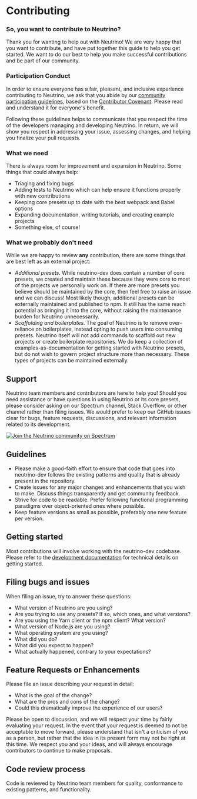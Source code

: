 # Contributing

### So, you want to contribute to Neutrino?

Thank you for wanting to help out with Neutrino! We are very happy that you want to contribute, and have put together
this guide to help you get started. We want to do our best to help you make successful contributions and be part of our
community.

### Participation Conduct

In order to ensure everyone has a fair, pleasant, and inclusive experience contributing to Neutrino, we ask that you
abide by our [community participation guidelines](./code-of-conduct.md), based on the
[Contributor Covenant](http://contributor-covenant.org/). Please read and understand it for everyone's benefit.

Following these guidelines helps to communicate that you respect the time of the developers managing
and developing Neutrino. In return, we will show you respect in addressing your issue, assessing changes,
and helping you finalize your pull requests.

### What we need

There is always room for improvement and expansion in Neutrino. Some things that could always help:

- Triaging and fixing bugs
- Adding tests to Neutrino which can help ensure it functions properly with new contributions
- Keeping core presets up to date with the best webpack and Babel options
- Expanding documentation, writing tutorials, and creating example projects
- Something else, of course!

### What we probably don't need

While we are happy to review **any** contribution, there are some things that are best left as an external project:

- _Additional presets_. While neutrino-dev does contain a number of core presets, we created and maintain these because
they were core to most of the projects we personally work on. If there are more presets you believe should be maintained
by the core, then feel free to raise an issue and we can discuss! Most likely though, additional presets can be
externally maintained and published to npm. It still has the same reach potential as bringing it into the core, without
raising the maintenance burden for Neutrino unnecessarily.
- _Scaffolding and boilerplates._ The goal of Neutrino is to remove over-reliance on boilerplates, instead opting to
push users into consuming presets. Neutrino itself will not add commands to scaffold out new projects or create
boilerplate repositories. We do keep a collection of examples-as-documentation for getting started with Neutrino
presets, but do not wish to govern project structure more than necessary. These types of projects can be maintained
externally.

## Support

Neutrino team members and contributors are here to help you! Should you need assistance or have questions in using
Neutrino or its core presets, please consider asking on our Spectrum channel, Stack Overflow, or other channel rather than
filing issues. We would prefer to keep our GitHub issues clear for bugs, feature requests, discussions, and
relevant information related to its development.

[![Join the Neutrino community on Spectrum](https://withspectrum.github.io/badge/badge.svg)](https://spectrum.chat/neutrino)

## Guidelines

- Please make a good-faith effort to ensure that code that goes into neutrino-dev follows the existing patterns and
quality that is already present in the repository.
- Create issues for any major changes and enhancements that you wish to make. Discuss things transparently and get
community feedback.
- Strive for code to be readable. Prefer following functional programming paradigms over object-oriented ones where
possible.
- Keep feature versions as small as possible, preferably one new feature per version.

## Getting started

Most contributions will involve working with the neutrino-dev codebase. Please refer to the [development
documentation](./development.md) for technical details on getting started.

## Filing bugs and issues

When filing an issue, try to answer these questions:

- What version of Neutrino are you using?
- Are you trying to use any presets? If so, which ones, and what versions?
- Are you using the Yarn client or the npm client? What version?
- What version of Node.js are you using?
- What operating system are you using?
- What did you do?
- What did you expect to happen?
- What actually happened, contrary to your expectations?

## Feature Requests or Enhancements

Please file an issue describing your request in detail:

- What is the goal of the change?
- What are the pros and cons of the change?
- Could this dramatically improve the experience of our users?

Please be open to discussion, and we will respect your time by fairly evaluating your request. In the event that your
request is deemed to not be acceptable to move forward, please understand that isn't a criticism of you as a person,
but rather that the idea in its present form may not be right at this time. We respect you and your ideas, and will
always encourage contributors to continue to make proposals.

## Code review process

Code is reviewed by Neutrino team members for quality, conformance to existing patterns, and functionality.
